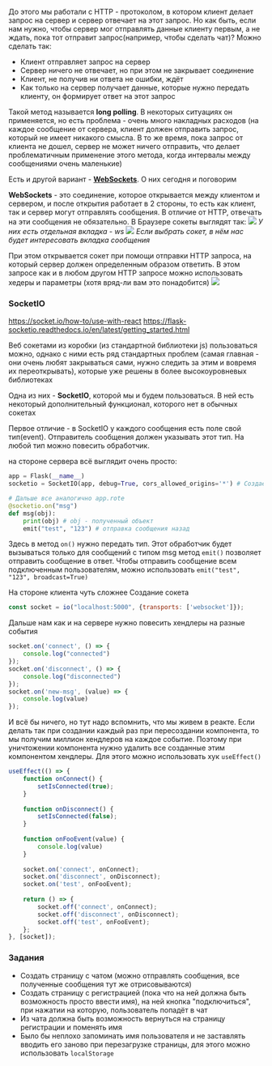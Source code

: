 
До этого мы работали с HTTP - протоколом, в котором клиент делает запрос на сервер и сервер отвечает на этот запрос. Но как быть, если нам нужно, чтобы сервер мог отправлять данные клиенту первым, а не ждать, пока тот отправит запрос(например, чтобы сделать чат)? Можно сделать так:
- Клиент отправляет запрос на сервер
- Сервер ничего не отвечает, но при этом не закрывает соединение
- Клиент, не получив ни ответа не ошибки, ждёт
- Как только на сервер получает данные, которые нужно передать клиенту, он формирует ответ на этот запрос

Такой метод называется **long polling**. В некоторых ситуациях он применяется, но есть проблема - очень много накладных расходов (на каждое сообщение от сервера, клиент должен отправить запрос, который не имеет никакого смысла. В то же время, пока запрос от клиента не дошел, сервер не может ничего отправить, что делает проблематичным применение этого метода, когда интервалы между сообщениями очень маленькие)

Есть и другой вариант - **[WebSockets](https://ru.hexlet.io/blog/posts/chto-takoe-websocket-i-kak-oni-voobsche-rabotayut)**. О них сегодня и поговорим

**WebSockets** - это соединение, которое открывается между клиентом и сервером, и после открытия работает в 2 стороны, то есть как клиент, так и сервер могут отправлять сообщения. В отличие от HTTP, отвечать на эти сообщения не обязательно. В Браузере сокеты выглядят так:
![](Pasted%20image%2020240208022741.png)
_У них есть отдельная вкладка - ws_
![](Pasted%20image%2020240208022848.png)
_Если выбрать сокет, в нём нас будет интересовать вкладка сообщения_

При этом открывается сокет при помощи отправки HTTP запроса, на который сервер должен определенным образом ответить. В этом запросе как и в любом другом HTTP запросе можно использовать хедеры и параметры (хотя вряд-ли вам это понадобится)
![](Pasted%20image%2020240208022951.png)


### SocketIO
https://socket.io/how-to/use-with-react
https://flask-socketio.readthedocs.io/en/latest/getting_started.html

Веб сокетами из коробки (из стандартной библиотеки js) пользоваться можно, однако с ними есть ряд стандартных проблем (самая главная - они очень любят закрываться сами, нужно следить за этим и вовремя их переоткрывать), которые уже решены в более высокоуровневых библиотеках

Одна из них - **SocketIO**, которой мы и будем пользоваться.
В ней есть некоторый дополнительный функционал, которого нет в обычных сокетах

Первое отличие - в SocketIO у каждого сообщения есть поле свой тип(event). Отправитель сообщения должен указывать этот тип. На любой тип можно повесить обработчик.

на стороне сервера всё выглядит очень просто:
```python
app = Flask(__name__)  
socketio = SocketIO(app, debug=True, cors_allowed_origins='*') # Создаем ещё один объект, перадем в него app
```

```python
# Дальше все аналогично app.rote
@socketio.on("msg")  
def msg(obj):  
    print(obj) # obj - полученный объект
    emit("test", "123") # отправка сообщения назад
```
Здесь в метод `on()` нужно передать тип. Этот обработчик будет вызываться только для сообщений с типом msg
метод `emit()` позволяет отправить сообщение в ответ. Чтобы отправить сообщение всем подключенным пользователям, можно использовать `emit("test", "123", broadcast=True)`

На стороне клиента чуть сложнее
Создание сокета
```javascript
const socket = io("localhost:5000", {transports: ['websocket']});
```

Дальше нам как и на сервере нужно повесить хендлеры на разные события
```javascript
socket.on('connect', () => {
	console.log("connected")
});
socket.on('disconnect', () => {
	console.log("disconnected")
});
socket.on('new-msg', (value) => {
	console.log(value)
});
```

И всё бы ничего, но тут надо вспомнить, что мы живем в реакте. Если делать так при создании каждый раз при пересоздании компонента, то мы получим миллион хендлеров на каждое событие. Поэтому при уничтожении компонента нужно удалить все созданные этим компонентом хендлеры. 
Для этого можно использовать хук `useEffect()`

```javascript
useEffect(() => {  
    function onConnect() {  
        setIsConnected(true);  
    }  
  
    function onDisconnect() {  
        setIsConnected(false);  
    }  
  
    function onFooEvent(value) {  
        console.log(value)  
    }  
  
    socket.on('connect', onConnect);  
    socket.on('disconnect', onDisconnect);  
    socket.on('test', onFooEvent);  
  
    return () => {  
        socket.off('connect', onConnect);  
        socket.off('disconnect', onDisconnect);  
        socket.off('test', onFooEvent);  
    };  
}, [socket]);
```


### Задания
- Создать страницу с чатом (можно отправлять сообщения, все полученные сообщения тут же отрисовываются)
- Создать страницу с регистрацией (пока что на ней должна быть возможность просто ввести имя), на ней кнопка "подключиться", при нажатии на которую, пользователь попадёт в чат
- Из чата должна быть возможность вернуться на страницу регистрации и поменять имя
- Было бы неплохо запоминать имя пользователя и не заставлять вводить его заново при перезагрузке страницы, для этого можно использовать `localStorage`
